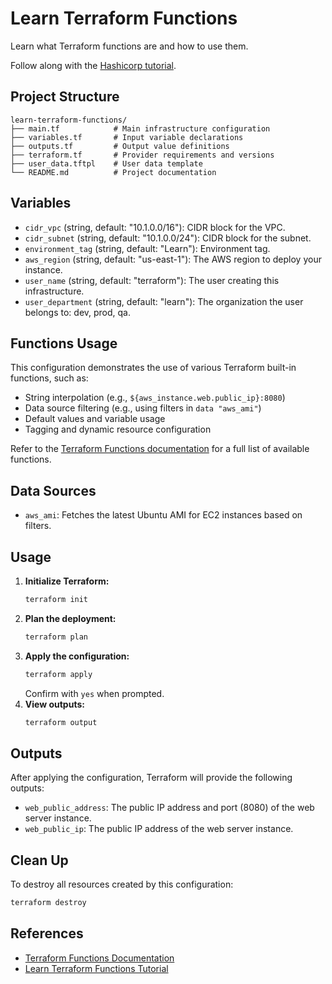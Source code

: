 # Learn Terraform Functions

Learn what Terraform functions are and how to use them.

Follow along with the [Hashicorp tutorial](https://developer.hashicorp.com/terraform/tutorials/configuration-language/functions).

## Project Structure

```
learn-terraform-functions/
├── main.tf            # Main infrastructure configuration
├── variables.tf       # Input variable declarations
├── outputs.tf         # Output value definitions
├── terraform.tf       # Provider requirements and versions
├── user_data.tftpl    # User data template
└── README.md          # Project documentation
```

## Variables

- `cidr_vpc` (string, default: "10.1.0.0/16"): CIDR block for the VPC.
- `cidr_subnet` (string, default: "10.1.0.0/24"): CIDR block for the subnet.
- `environment_tag` (string, default: "Learn"): Environment tag.
- `aws_region` (string, default: "us-east-1"): The AWS region to deploy your instance.
- `user_name` (string, default: "terraform"): The user creating this infrastructure.
- `user_department` (string, default: "learn"): The organization the user belongs to: dev, prod, qa.

## Functions Usage

This configuration demonstrates the use of various Terraform built-in functions, such as:
- String interpolation (e.g., `${aws_instance.web.public_ip}:8080`)
- Data source filtering (e.g., using filters in `data "aws_ami"`)
- Default values and variable usage
- Tagging and dynamic resource configuration

Refer to the [Terraform Functions documentation](https://developer.hashicorp.com/terraform/language/functions) for a full list of available functions.

## Data Sources

- `aws_ami`: Fetches the latest Ubuntu AMI for EC2 instances based on filters.

## Usage

1. **Initialize Terraform:**
   ```sh
   terraform init
   ```
2. **Plan the deployment:**
   ```sh
   terraform plan
   ```
3. **Apply the configuration:**
   ```sh
   terraform apply
   ```
   Confirm with `yes` when prompted.
4. **View outputs:**
   ```sh
   terraform output
   ```

## Outputs

After applying the configuration, Terraform will provide the following outputs:

- `web_public_address`: The public IP address and port (8080) of the web server instance.
- `web_public_ip`: The public IP address of the web server instance.

## Clean Up
To destroy all resources created by this configuration:
```sh
terraform destroy
```

## References
- [Terraform Functions Documentation](https://developer.hashicorp.com/terraform/language/functions)
- [Learn Terraform Functions Tutorial](https://developer.hashicorp.com/terraform/tutorials/configuration-language/functions)
